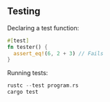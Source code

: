 ## Testing

Declaring a test function:

```rust
#[test]
fn tester() {
  assert_eq!(6, 2 + 3) // Fails
}
```

Running tests:

```rust
rustc --test program.rs
cargo test
```
